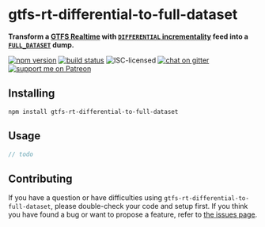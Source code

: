 # gtfs-rt-differential-to-full-dataset

**Transform a [GTFS Realtime](https://developers.google.com/transit/gtfs-realtime/) with [`DIFFERENTIAL` incrementality](https://developers.google.com/transit/gtfs-realtime/reference/#enum-incrementality) feed into a [`FULL_DATASET`](https://developers.google.com/transit/gtfs-realtime/reference/#enum-incrementality) dump.**

[![npm version](https://img.shields.io/npm/v/gtfs-rt-differential-to-full-dataset.svg)](https://www.npmjs.com/package/gtfs-rt-differential-to-full-dataset)
[![build status](https://img.shields.io/travis/derhuerst/gtfs-rt-differential-to-full-dataset.svg)](https://travis-ci.org/derhuerst/gtfs-rt-differential-to-full-dataset)
![ISC-licensed](https://img.shields.io/github/license/derhuerst/gtfs-rt-differential-to-full-dataset.svg)
[![chat on gitter](https://badges.gitter.im/derhuerst.svg)](https://gitter.im/derhuerst)
[![support me on Patreon](https://img.shields.io/badge/support%20me-on%20patreon-fa7664.svg)](https://patreon.com/derhuerst)


## Installing

```shell
npm install gtfs-rt-differential-to-full-dataset
```


## Usage

```js
// todo
```


## Contributing

If you have a question or have difficulties using `gtfs-rt-differential-to-full-dataset`, please double-check your code and setup first. If you think you have found a bug or want to propose a feature, refer to [the issues page](https://github.com/derhuerst/gtfs-rt-differential-to-full-dataset/issues).

